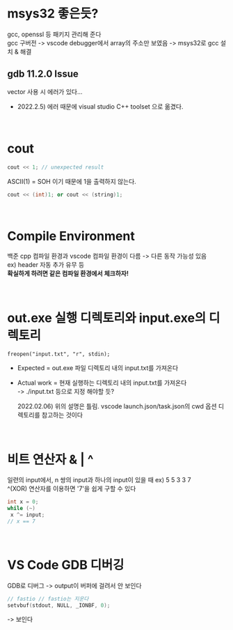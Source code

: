 # msys32 좋은듯?

gcc, openssl 등 패키지 관리해 준다  
gcc 구버전 -> vscode debugger에서 array의 주소만 보였음 -> msys32로 gcc 설치 & 해결

## gdb 11.2.0 Issue

vector 사용 시 에러가 있다...

- 2022.2.5) 에러 때문에 visual studio C++ toolset 으로 옮겼다.

$~$

# cout

```cpp
cout << 1; // unexpected result
```

ASCII(1) = SOH 이기 때문에 1을 출력하지 않는다.

```cpp
cout << (int)1; or cout << (string)1;
```

$~$

# Compile Environment

백준 cpp 컴파일 환경과 vscode 컴파일 환경이 다름 -> 다른 동작 가능성 있음  
ex) header 자동 추가 유무 등  
**확실하게 하려면 같은 컴파일 환경에서 체크하자!**

$~$

# out.exe 실행 디렉토리와 input.exe의 디렉토리

```
freopen("input.txt", "r", stdin);
```

- Expected = out.exe 파일 디렉토리 내의 input.txt를 가져온다
- Actual work = 현재 실행하는 디렉토리 내의 input.txt를 가져온다  
   -> ./input.txt 등으로 지정 해야할 듯?

  2022.02.06) 위의 설명은 틀림. vscode launch.json/task.json의 cwd 옵션 디렉토리를 참고하는 것이다

$~$

# 비트 연산자 & | ^

일련의 input에서, n 쌍의 input과 하나의 input이 있을 때 ex) 5 5 3 3 7  
 ^(XOR) 연산자를 이용하면 '7'을 쉽게 구할 수 있다

```C++
int x = 0;
while (~)
 x ^= input;
// x == 7
```

$~$

# VS Code GDB 디버깅

GDB로 디버그 -> output이 버퍼에 걸려서 안 보인다

```cpp
// fastio // fastio는 지운다
setvbuf(stdout, NULL, _IONBF, 0);
```

-> 보인다
